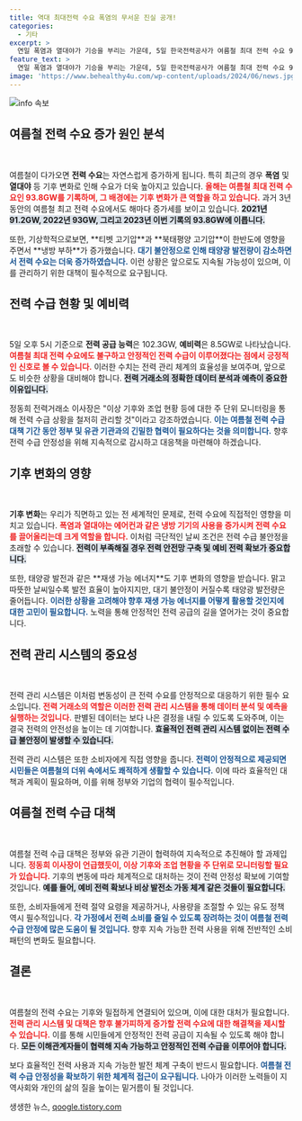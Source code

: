 ```yaml
---
title: 역대 최대전력 수요 폭염의 무서운 진실 공개!
categories:
  - 기타
excerpt: >
  연일 폭염과 열대야가 기승을 부리는 가운데, 5일 한국전력공사가 여름철 최대 전력 수요 93.8GW를 기록했습니다. 전력 공급은 안정적이나, 긴 여름을 대비한 대책이 필요할 것으로 보입니다.
feature_text: >
  연일 폭염과 열대야가 기승을 부리는 가운데, 5일 한국전력공사가 여름철 최대 전력 수요 93.8GW를 기록했습니다. 전력 공급은 안정적이나, 긴 여름을 대비한 대책이 필요할 것으로 보입니다.
image: 'https://www.behealthy4u.com/wp-content/uploads/2024/06/news.jpg'
---
```


<p><img src="https://www.behealthy4u.com/wp-content/uploads/2024/06/news.jpg" alt="info 속보" /></p>

<h2 data-ke-size="size26">여름철 전력 수요 증가 원인 분석</h2>

<p data-ke-size="size16">&nbsp;</p>

<p>여름철이 다가오면 <strong>전력 수요</strong>는 자연스럽게 증가하게 됩니다. 특히 최근의 경우 <strong>폭염</strong> 및 <strong>열대야</strong> 등 기후 변화로 인해 수요가 더욱 높아지고 있습니다. <b><span style="color: #ee2323;">올해는 여름철 최대 전력 수요인 93.8GW를 기록하며, 그 배경에는 기후 변화가 큰 역할을 하고 있습니다.</span></b> 과거 3년 동안의 여름철 최고 전력 수요에서도 해마다 증가세를 보이고 있습니다. <b><span style="background-color: #21538527;">2021년 91.2GW, 2022년 93GW, 그리고 2023년 이번 기록의 93.8GW에 이릅니다.</span></b> </p>

<p data-ke-size="size16">또한, 기상학적으로보면, **티벳 고기압**과 **북태평양 고기압**이 한반도에 영향을 주면서 **냉방 부하**가 증가했습니다. <b><span style="color: #1a5490;">대기 불안정으로 인해 태양광 발전량이 감소하면서 전력 수요는 더욱 증가하였습니다.</span></b> 이런 상황은 앞으로도 지속될 가능성이 있으며, 이를 관리하기 위한 대책이 필수적으로 요구됩니다.</p>

<h2 data-ke-size="size26">전력 수급 현황 및 예비력</h2>

<p data-ke-size="size16">&nbsp;</p>

<p>5일 오후 5시 기준으로 <strong>전력 공급 능력</strong>은 102.3GW, <strong>예비력</strong>은 8.5GW로 나타났습니다. <b><span style="color: #ee2323;">여름철 최대 전력 수요에도 불구하고 안정적인 전력 수급이 이루어졌다는 점에서 긍정적인 신호로 볼 수 있습니다.</span></b> 이러한 수치는 전력 관리 체계의 효율성을 보여주며, 앞으로도 비슷한 상황을 대비해야 합니다. <b><span style="background-color: #21538527;">전력 거래소의 정확한 데이터 분석과 예측이 중요한 이유입니다.</span></b></p>

<p data-ke-size="size16">정동희 전력거래소 이사장은 "이상 기후와 조업 현황 등에 대한 주 단위 모니터링을 통해 전력 수급 상황을 철저히 관리할 것"이라고 강조하였습니다. <b><span style="color: #1a5490;">이는 여름철 전력 수급 대책 기간 동안 정부 및 유관 기관과의 긴밀한 협력이 필요하다는 것을 의미합니다.</span></b> 향후 전력 수급 안정성을 위해 지속적으로 감시하고 대응책을 마련해야 하겠습니다.</p>

<h2 data-ke-size="size26">기후 변화의 영향</h2>

<p data-ke-size="size16">&nbsp;</p>

<p><strong>기후 변화</strong>는 우리가 직면하고 있는 전 세계적인 문제로, 전력 수요에 직접적인 영향을 미치고 있습니다. <b><span style="color: #ee2323;">폭염과 열대야는 에어컨과 같은 냉방 기기의 사용을 증가시켜 전력 수요를 끌어올리는데 크게 역할을 합니다.</span></b> 이처럼 극단적인 날씨 조건은 전력 수급 불안정을 초래할 수 있습니다. <b><span style="background-color: #21538527;">전력이 부족해질 경우 전력 안전망 구축 및 예비 전력 확보가 중요합니다.</span></b></p>

<p data-ke-size="size16">또한, 태양광 발전과 같은 **재생 가능 에너지**도 기후 변화의 영향을 받습니다. 맑고 따뜻한 날씨일수록 발전 효율이 높아지지만, 대기 불안정이 커질수록 태양광 발전량은 줄어듭니다. <b><span style="color: #1a5490;">이러한 상황을 고려해야 향후 재생 가능 에너지를 어떻게 활용할 것인지에 대한 고민이 필요합니다.</span></b> 노력을 통해 안정적인 전력 공급의 길을 열어가는 것이 중요합니다.</p>

<h2 data-ke-size="size26">전력 관리 시스템의 중요성</h2>

<p data-ke-size="size16">&nbsp;</p>

<p>전력 관리 시스템은 이처럼 변동성이 큰 전력 수요를 안정적으로 대응하기 위한 필수 요소입니다. <b><span style="color: #ee2323;">전력 거래소의 역할은 이러한 전력 관리 시스템을 통해 데이터 분석 및 예측을 실행하는 것입니다.</span></b> 판별된 데이터는 보다 나은 결정을 내릴 수 있도록 도와주며, 이는 결국 전력의 안전성을 높이는 데 기여합니다. <b><span style="background-color: #21538527;">효율적인 전력 관리 시스템 없이는 전력 수급 불안정이 발생할 수 있습니다.</span></b></p>

<p data-ke-size="size16">전력 관리 시스템은 또한 소비자에게 직접 영향을 줍니다. <b><span style="color: #1a5490;">전력이 안정적으로 제공되면 시민들은 여름철의 더위 속에서도 쾌적하게 생활할 수 있습니다.</span></b> 이에 따라 효율적인 대책과 계획이 필요하며, 이를 위해 정부와 기업의 협력이 필수적입니다.</p>

<h2 data-ke-size="size26">여름철 전력 수급 대책</h2>

<p data-ke-size="size16">&nbsp;</p>

<p>여름철 전력 수급 대책은 정부와 유관 기관이 협력하여 지속적으로 추진해야 할 과제입니다. <b><span style="color: #ee2323;">정동희 이사장이 언급했듯이, 이상 기후와 조업 현황을 주 단위로 모니터링할 필요가 있습니다.</span></b> 기후의 변동에 따라 체계적으로 대처하는 것이 전력 안정성 확보에 기여할 것입니다. <b><span style="background-color: #21538527;">예를 들어, 예비 전력 확보나 비상 발전소 가동 체계 같은 것들이 필요합니다.</span></b></p>

<p data-ke-size="size16">또한, 소비자들에게 전력 절약 요령을 제공하거나, 사용량을 조절할 수 있는 유도 정책 역시 필수적입니다. <b><span style="color: #1a5490;">각 가정에서 전력 소비를 줄일 수 있도록 장려하는 것이 여름철 전력 수급 안정에 많은 도움이 될 것입니다.</span></b> 향후 지속 가능한 전력 사용을 위해 전반적인 소비 패턴의 변화도 필요합니다.</p>

<h2 data-ke-size="size26">결론</h2>

<p data-ke-size="size16">&nbsp;</p>

<p>여름철의 전력 수요는 기후와 밀접하게 연결되어 있으며, 이에 대한 대처가 필요합니다. <b><span style="color: #ee2323;">전력 관리 시스템 및 대책은 향후 불가피하게 증가할 전력 수요에 대한 해결책을 제시할 수 있습니다.</span></b> 이를 통해 시민들에게 안정적인 전력 공급이 지속될 수 있도록 해야 합니다. <b><span style="background-color: #21538527;">모든 이해관계자들이 협력해 지속 가능하고 안정적인 전력 수급을 이루어야 합니다.</span></b></p>

<p data-ke-size="size16">보다 효율적인 전력 사용과 지속 가능한 발전 체계 구축이 반드시 필요합니다. <b><span style="color: #1a5490;">여름철 전력 수급 안정성을 확보하기 위한 체계적 접근이 요구됩니다.</span></b> 나아가 이러한 노력들이 지역사회와 개인의 삶의 질을 높이는 밑거름이 될 것입니다.</p>
생생한 뉴스, <a href="https://qoogle.tistory.com" rel="dofollow">qoogle.tistory.com</a>


